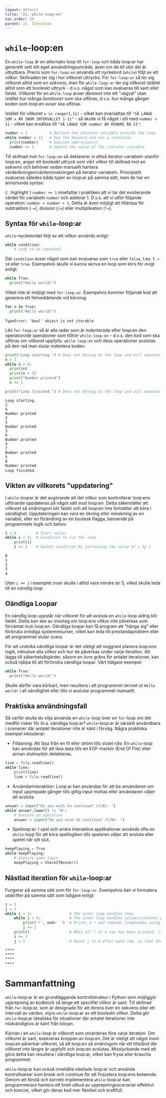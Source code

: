 ```yaml
---
layout: default
title: "23. while-loop:en"
nav_order: 24
parent: 21. Iteration
---
```


# `while`-loop:en
En `while-loop` är en alternativ loop till `for-loop` och båda loop:ar har generellt sett sitt eget användningsområde, även om de till stor del är utbytbara. Precis som `for-loop:en` används ett nyckelord (`while`) följt av ett _villkor_. Skillnaden ter sig i hur villkoret uttrycks. För `for-loop:ar` så ter sig villkoret alltid som en _sekvens_, men för `while-loop:ar` ter sig villkoret istället alltid som ett booleskt uttryck - d.v.s. något som kan evalueras till sant ellet falskt. Villkoret för en `while-loop` avser däremot inte ett "vägval" utan istället hur många _iterationer_ som ska utföras, d.v.s. hur många gånger koden som loop:en avser ska utföras. 

Istället för villkoret `x in range(1,11)` - vilket kan översättas till `"SÅ LÄNGE SOM x ÄR INOM INTERVALLET 1-11"` - så skulle vi få något i stil med `number < 11` - vilket kan ersättas till `"SÅ LÄNGE SOM number ÄR MINDRE ÄN 11"`:
```python
number = 1          # Declare the iterator variable outside the loop
while number < 11   # Use the keyword and set a condition
  print(number)     # Execute operation(s)
  number += 1       # Update the value of the iterator variable
```
Till skillnad mot `for-loop:en` så deklarerar vi alltså iterator-variabeln utanför loop:en, anger ett _booleskt uttryck_ som vårt villkor till skillnad mot en _sekvens_ och behöver sedan manuellt hantera värdeökningen/värdeminskningen på iterator-variabeln. Principiellt evalueras således båda typer av loop:ar på samma sätt, men de har en annorlunda syntax.

{: .highlight }
`number += 1` innefattar i praktiken att vi tar det existerande värdet för variabeln `number` och adderar 1. D.v.s. att vi utför följande operation: `number = number + 1`. Detta är även möjligt att tillämpa för subtraktion (`-=`), division (`/=`) eller multiplikation (`*=`).

## Syntax för `while`-loop:ar
`while`-nyckelordet följt av ett villkor används enligt:
```python
while condition:
    # code to be repeated
```

Där `condition` avser något som kan evalueras som `true` eller `false`, t.ex. `5 < 10` eller `true`. Exempelvis skulle vi kunna skriva en loop som körs för evigt enligt:
```python
while True:
  print("Hello world!")
```

Vilket inte är möjligt med `for-loop:ar`. Exempelvis kommer följande kod att generera ett felmeddelande vid körning:
```python
for n in True:
  print("Hello world!")
```
<div class="code-example" markdown="1">
<pre><code>TypeError: 'bool' object is not iterable </code> </pre>
</div>

Likt `for-loop:ar` så är alla rader som är indenterade efter loop:en den operation/de operationer som tillhör `while-loop:en` - d.v.s. den kod som ska utföras om villkoret uppfylls. `while-loop:en` och dess operationer avslutas på den rad man slutar indentera koden:
```python
print("Loop starting.") # Does not belong to the loop and will execute regardless
n = 1
while n < 6:
  print(n)
  print(n + 3)
  print("Number printed")
  n += 1

print("Loop finished.") # Does not belong to the loop and will execute regardless
```
<div class="code-example" markdown="1">
<pre><code>Loop starting.
1
4
Number printed
2
5
Number printed
3
6
Number printed
4
7
Number printed
5
8
Number printed
Loop finished. </code> </pre>
</div>

## Vikten av villkorets "uppdatering"
I `while`-loopar är det avgörande att det villkor som kontrollerar loop:ens utförande uppdateras på något sätt inuti loop:en. Detta säkerställer att villkoret så småningom blir falskt och att loop:en inte fortsätter att köra i oändlighet. Uppdateringen kan vara en ökning eller minskning av en variabel, eller en förändring av en boolesk flagga, beroende på programmets logik och behov.
```python
i = 0         # Start value
while i < 5:  # Condition to run the loop
    print(i)
    i += 1    # Update condition by increasing the value of i by 1
```
<div class="code-example" markdown="1">
<pre><code>0
1
2
3
4 </code> </pre>
</div>

Utan `i += 1` i exemplet ovan skulle i alltid vara mindre än 5, vilket skulle leda till en _oändlig loop_.

## Oändliga Loopar
En oändlig loop uppstår när villkoret för att avsluta en `while`-loop aldrig blir falskt. Detta kan ske av misstag om loop:ens villkor inte påverkas som förväntat inuti loop:en. Oändliga loopar kan få program att "hänga sig" eller förbruka onödiga systemresurser, vilket kan leda till prestandaproblem eller att programmet slutar svara.

För att undvika oändliga loopar är det viktigt att noggrant planera loop:ens logik, inklusive alla villkor och hur de påverkas under varje iteration. Att lägga till säkerhetsåtgärder, såsom en övre gräns för antalet iterationer, kan också hjälpa till att förhindra oändliga loopar. Vårt tidigare exempel:
```python
while True:
  print("Hello world!")
```

Skulle därför vara körbart, men resultera i att programmet skrivet ut `Hello world!` i all oändlighet eller tills vi avslutar programmet manuellt.

## Praktiska användningsfall
Så varför skulle du vilja använda en `while`-loop över en `for`-loop om det medför risker för bl.a. oändliga loop:ar? `while`-loop:ar är särskilt användbara i scenarier där antalet iterationer inte är känt i förväg. Några praktiska exempel inkluderar:

* Filläsning: Att läsa från en fil eller ström tills slutet nås: En `while`-loop kan användas för att läsa data tills en EOF-markör (End Of File) eller annan slutmarkör detekteras.
```python
line = file.readline()
while line:
    print(line)
    line = file.readline()
```

* Användarinteraktion: Loop:ar kan användas för att be användaren om input upprepade gånger tills giltig input mottas eller användaren väljer att avsluta.
```python
answer = input("Do you wish to continue? (Y/N): ")
while answer.lower() != "N":
    # Execute an operation
    answer = input("Do you wish to continue? (Y/N): ")
```

* Spelloop:ar: I spel och andra interaktiva applikationer används ofta en `while`-loop för att köra spellogiken tills spelaren väljer att avsluta eller spelet når sitt slut.
```python
keepPlaying = True
while keepPlaying:
    # Execute game logic
    keepPlaying = CheckIfWinner()
```

## Nästlad iteration för `while`-loop:ar
Fungerar på samma sätt som för `for-loop:ar`. Exempelvis kan vi formatera utskrifter på samma sätt som tidigare enligt:
```python
i = 1
j = 1
while i < 5:                 # The outer loop handles rows
    while j < 5:             # The inner loop handles columns/content per row
        print('*', end=' ')  # Prints a * and removes linebreaks using the end attribute
        j += 1
    print()                  # When all * of a row has been printed, linebreak here
    i += 1
    j = 1                    # Reset j to 0 after each row, so that the inner loop can be executed
```
<div class="code-example" markdown="1">
<pre><code>****
****
****
**** </code> </pre>
</div>

# Sammanfattning
`while`-loop:ar är en grundläggande kontrollstruktur i Python som möjliggör upprepning av kodblock så länge ett specifikt villkor är sant. Till skillnad från `for`-loop:ar, som är designade för att iterera över en sekvens eller ett intervall av värden, styrs `while`-loop:ar av ett booleskt villkor. Detta gör `while`-loop:ar idealiska för situationer där antalet iterationer inte nödvändigtvis är känt från början.

Kärnan i en `while`-loop är villkoret som utvärderas före varje iteration. Om villkoret är sant, exekveras kroppen av loop:en. Det är viktigt att något inom loop:en påverkar villkoret, så att loop:en så småningom når ett tillstånd där villkoret inte längre är uppfyllt och loop:en avslutas. Misslyckande med att göra detta kan resultera i oändliga loop:ar, vilket kan frysa eller krascha programmet.

`while`-loop:ar kan också innehålla nästlade loop:ar och använda kontrollsatser som break och continue för att finjustera loop:ens beteende. Genom att förstå och korrekt implementera `while`-loop:ar kan programmerare hantera ett brett utbud av upprepningsscenarier effektivt och koncist, vilket gör deras kod mer flexibel och kraftfull.